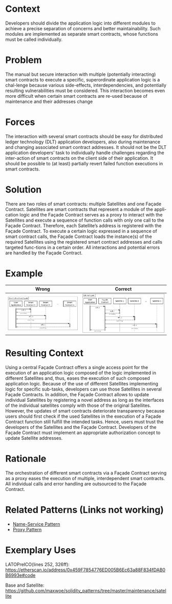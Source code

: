 # Context
Developers should divide the application logic into different modules to achieve a precise separation of concerns and better maintainability. Such modules are implemented as separate smart contracts, whose functions must be called individually.
# Problem
The manual but secure interaction with multiple (potentially interacting) smart contracts to execute a specific, superordinate application logic is a chal-lenge because various side-effects, interdependencies, and potentially resulting vulnerabilities must be considered. This interaction becomes even more difficult when certain smart contracts are re-used because of maintenance and their addresses change
# Forces
The interaction with several smart contracts should be easy for distributed ledger technology (DLT) application developers, also during maintenance and changing associated smart contract addresses. It should not be the DLT application developers’ task to individually handle challenges regarding the inter-action of smart contracts on the client side of their application. It should be possible to (at least) partially revert failed function executions in smart contracts.
# Solution
There are two roles of smart contracts: multiple Satellites and one Façade Contract. Satellites are smart contracts that represent a module of the appli-cation logic and the Façade Contract serves as a proxy to interact with the Satellites and execute a sequence of function calls with only one call to the Façade Contract. Therefore, each Satellite’s address is registered with the Façade Contract. To execute a certain logic expressed in a sequence of smart contract calls, the Façade Contract loads the instance(s) of the required Satellites using the registered smart contract addresses and calls targeted func-tions in a certain order. All interactions and potential errors are handled by the Façade Contract.
# Example
Wrong | Correct
------------- | -------------
![Wrong](Façade%20Pattern%20-%20Direct%20Calls%20without%20Façade.png) | ![Correct](Façade%20Pattern%20-%20Direct%20via%20Façade.png)

# Resulting Context
Using a central Façade Contract offers a single access point for the execution of an application logic composed of the logic implemented in different Satellites and, thus, eases the execution of such composed application logic. Because of the use of different Satellites implementing logic for specific sub-tasks, developers can use those Satellites in several Façade Contracts. In addition, the Façade Contract allows to update individual Satellites by registering a novel address as long as the interfaces of the individual satellites comply with those of the original Satellites. However, the updates of smart contracts deteriorate transparency because users should first check if the used Satellites in the execution of a Façade Contract function still fulfill the intended tasks. Hence, users must trust the developers of the Satellites and the Façade Contract. Developers of the Façade Contract must implement an appropriate authorization concept to update Satellite addresses.
# Rationale
The orchestration of different smart contracts via a Façade Contract serving as a proxy eases the execution of multiple, interdependent smart contracts. All individual calls and error handling are outsourced to the Façade Contract.
# Related Patterns (Links not working)
* [Name-Service Pattern](Architectural%20Patterns/Name-Service%20Pattern/README.md#context)
* [Proxy Pattern](Architectural%20Patterns/Proxy%20Pattern/README.md#context)
# Exemplary Uses
LATOPreICO(lines 252, 326ff): https://etherscan.io/address/0x459F7854776ED005B6Ec63a88F834fDAB0B6993e#code

Base and Satellite: https://github.com/maxwoe/solidity_patterns/tree/master/maintenance/satellite